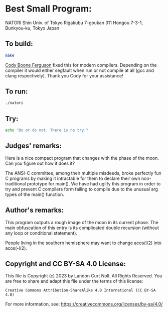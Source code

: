 # Best Small Program:

NATORI Shin
Univ. of Tokyo
Rigakubu 7-goukan 311
Hongou 7-3-1, Bunkyou-ku, Tokyo
Japan

## To build:

```sh
make
```

[Cody Boone Ferguson](/winners.html#Cody_Boone_Ferguson) fixed this for modern
compilers. Depending on the compiler it would either segfault when run or not
compile at all (gcc and clang respectively). Thank you Cody for your assistance!


## To run:

```sh
./natori
```

## Try:

```sh
echo "Do or do not. There is no try."
```

## Judges' remarks:

Here is a nice compact program that changes with the phase of the moon.
Can you figure out how it does it?

The ANSI-C committee, among their multiple misdeeds, broke perfectly
fun C programs by making it intractable for them to declare their
own non-traditional prototype for main().  We have had uglify this
program in order to try and prevent C compilers form failing to
compile due to the unusual arg types of the main() function.

## Author's remarks:

This program outputs a rough image of the moon in its current phase.
The main obfuscation of this entry is its complicated double recursion
(without any loop or conditional statement).

People living in the southern hemisphere may want to change acos(l/2)
into acos(-l/2).

## Copyright and CC BY-SA 4.0 License:

This file is Copyright (c) 2023 by Landon Curt Noll.  All Rights Reserved.
You are free to share and adapt this file under the terms of this license:

    Creative Commons Attribution-ShareAlike 4.0 International (CC BY-SA 4.0)

For more information, see: https://creativecommons.org/licenses/by-sa/4.0/
